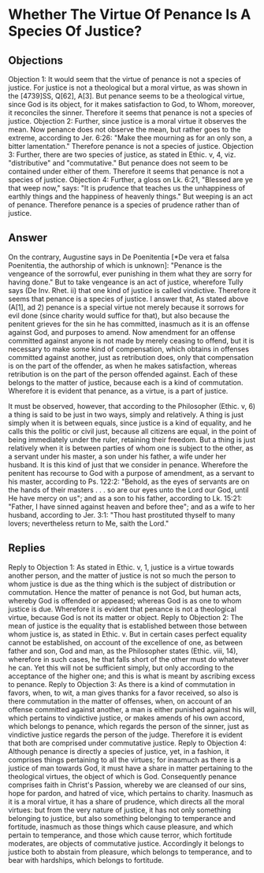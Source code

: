 # Whether The Virtue Of Penance Is A Species Of Justice?
## Objections
Objection 1: It would seem that the virtue of penance is not a species of justice. For justice is not a theological but a moral virtue, as was shown in the [4739]SS, Q[62], A[3]. But penance seems to be a theological virtue, since God is its object, for it makes satisfaction to God, to Whom, moreover, it reconciles the sinner. Therefore it seems that penance is not a species of justice.
Objection 2: Further, since justice is a moral virtue it observes the mean. Now penance does not observe the mean, but rather goes to the extreme, according to Jer. 6:26: "Make thee mourning as for an only son, a bitter lamentation." Therefore penance is not a species of justice.
Objection 3: Further, there are two species of justice, as stated in Ethic. v, 4, viz. "distributive" and "commutative." But penance does not seem to be contained under either of them. Therefore it seems that penance is not a species of justice.
Objection 4: Further, a gloss on Lk. 6:21, "Blessed are ye that weep now," says: "It is prudence that teaches us the unhappiness of earthly things and the happiness of heavenly things." But weeping is an act of penance. Therefore penance is a species of prudence rather than of justice.
## Answer
On the contrary, Augustine says in De Poenitentia [*De vera et falsa Poenitentia, the authorship of which is unknown]: "Penance is the vengeance of the sorrowful, ever punishing in them what they are sorry for having done." But to take vengeance is an act of justice, wherefore Tully says (De Inv. Rhet. ii) that one kind of justice is called vindictive. Therefore it seems that penance is a species of justice.
I answer that, As stated above (A[1], ad 2) penance is a special virtue not merely because it sorrows for evil done (since charity would suffice for that), but also because the penitent grieves for the sin he has committed, inasmuch as it is an offense against God, and purposes to amend. Now amendment for an offense committed against anyone is not made by merely ceasing to offend, but it is necessary to make some kind of compensation, which obtains in offenses committed against another, just as retribution does, only that compensation is on the part of the offender, as when he makes satisfaction, whereas retribution is on the part of the person offended against. Each of these belongs to the matter of justice, because each is a kind of commutation. Wherefore it is evident that penance, as a virtue, is a part of justice.

It must be observed, however, that according to the Philosopher (Ethic. v, 6) a thing is said to be just in two ways, simply and relatively. A thing is just simply when it is between equals, since justice is a kind of equality, and he calls this the politic or civil just, because all citizens are equal, in the point of being immediately under the ruler, retaining their freedom. But a thing is just relatively when it is between parties of whom one is subject to the other, as a servant under his master, a son under his father, a wife under her husband. It is this kind of just that we consider in penance. Wherefore the penitent has recourse to God with a purpose of amendment, as a servant to his master, according to Ps. 122:2: "Behold, as the eyes of servants are on the hands of their masters . . . so are our eyes unto the Lord our God, until He have mercy on us"; and as a son to his father, according to Lk. 15:21: "Father, I have sinned against heaven and before thee"; and as a wife to her husband, according to Jer. 3:1: "Thou hast prostituted thyself to many lovers; nevertheless return to Me, saith the Lord."
## Replies
Reply to Objection 1: As stated in Ethic. v, 1, justice is a virtue towards another person, and the matter of justice is not so much the person to whom justice is due as the thing which is the subject of distribution or commutation. Hence the matter of penance is not God, but human acts, whereby God is offended or appeased; whereas God is as one to whom justice is due. Wherefore it is evident that penance is not a theological virtue, because God is not its matter or object.
Reply to Objection 2: The mean of justice is the equality that is established between those between whom justice is, as stated in Ethic. v. But in certain cases perfect equality cannot be established, on account of the excellence of one, as between father and son, God and man, as the Philosopher states (Ethic. viii, 14), wherefore in such cases, he that falls short of the other must do whatever he can. Yet this will not be sufficient simply, but only according to the acceptance of the higher one; and this is what is meant by ascribing excess to penance.
Reply to Objection 3: As there is a kind of commutation in favors, when, to wit, a man gives thanks for a favor received, so also is there commutation in the matter of offenses, when, on account of an offense committed against another, a man is either punished against his will, which pertains to vindictive justice, or makes amends of his own accord, which belongs to penance, which regards the person of the sinner, just as vindictive justice regards the person of the judge. Therefore it is evident that both are comprised under commutative justice.
Reply to Objection 4: Although penance is directly a species of justice, yet, in a fashion, it comprises things pertaining to all the virtues; for inasmuch as there is a justice of man towards God, it must have a share in matter pertaining to the theological virtues, the object of which is God. Consequently penance comprises faith in Christ's Passion, whereby we are cleansed of our sins, hope for pardon, and hatred of vice, which pertains to charity. Inasmuch as it is a moral virtue, it has a share of prudence, which directs all the moral virtues: but from the very nature of justice, it has not only something belonging to justice, but also something belonging to temperance and fortitude, inasmuch as those things which cause pleasure, and which pertain to temperance, and those which cause terror, which fortitude moderates, are objects of commutative justice. Accordingly it belongs to justice both to abstain from pleasure, which belongs to temperance, and to bear with hardships, which belongs to fortitude.
